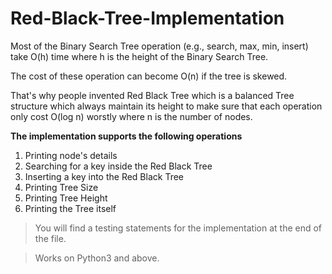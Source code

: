 # Red-Black-Tree-Implementation
Most of the Binary Search Tree operation (e.g., search, max, min, insert) take O(h) time where h is the height of the Binary Search Tree.

The cost of these operation can become O(n) if the tree is skewed.

That's why people invented Red Black Tree which is a balanced Tree structure which always maintain its height to make sure that each operation only cost O(log n) worstly where n is the number of nodes.

**The implementation supports the following operations**

1. Printing node's details
2. Searching for a key inside the Red Black Tree
3. Inserting a key into the Red Black Tree
4. Printing Tree Size
5. Printing Tree Height
6. Printing the Tree itself

>You will find a testing statements for the implementation at the end of the file.

>Works on Python3 and above.
